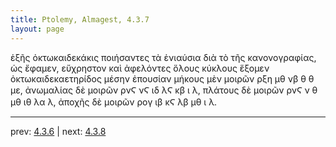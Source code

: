 ```yaml
---
title: Ptolemy, Almagest, 4.3.7
layout: page
---
```


ἑξῆς ὀκτωκαιδεκάκις ποιήσαντες τὰ ἐνιαύσια διὰ τὸ τῆς κανονογραφίας, ὡς ἔφαμεν, εὔχρηστον καὶ ἀφελόντες ὅλους κύκλους ἕξομεν ὀκτωκαιδεκαετηρίδος μέσην ἐπουσίαν μήκους μὲν μοιρῶν ρξη μθ νβ θ θ με, ἀνωμαλίας δὲ μοιρῶν ρνϚ νϚ ιδ λϚ κβ ι λ, πλάτους δὲ μοιρῶν ρνϚ ν θ μθ ιθ λα λ, ἀποχῆς δὲ μοιρῶν ρογ ιβ κϚ λβ μθ ι λ. 

---

prev: [4.3.6](../4.3.6/) | next: [4.3.8](../4.3.8/)

